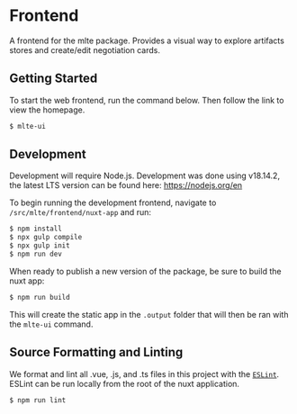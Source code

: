 # Frontend

A frontend for the mlte package. Provides a visual way to explore artifacts stores and create/edit negotiation cards.

## Getting Started
To start the web frontend, run the command below. Then follow the link to view the homepage.

```bash
$ mlte-ui
```

## Development
Development will require Node.js. Development was done using v18.14.2, the latest LTS version can be found here: https://nodejs.org/en

To begin running the development frontend, navigate to `/src/mlte/frontend/nuxt-app` and run:

```bash
$ npm install
$ npx gulp compile
$ npx gulp init
$ npm run dev
```

When ready to publish a new version of the package, be sure to build the nuxt app:

```bash
$ npm run build
```

This will create the static app in the `.output` folder that will then be ran with the `mlte-ui` command. 

## Source Formatting and Linting

We format and lint all .vue, .js, and .ts files in this project with the [`ESLint`](https://eslint.org/). ESLint can be run locally from the root of the nuxt application.

```bash
$ npm run lint
```